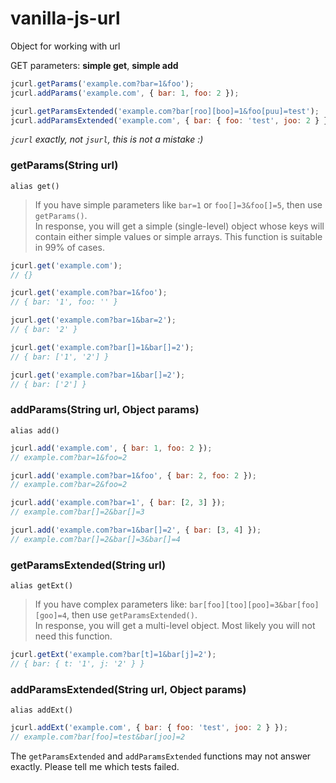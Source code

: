 # vanilla-js-url

Object for working with url

GET parameters: **simple get**, **simple add**

```javascript
jcurl.getParams('example.com?bar=1&foo');
jcurl.addParams('example.com', { bar: 1, foo: 2 });

jcurl.getParamsExtended('example.com?bar[roo][boo]=1&foo[puu]=test');
jcurl.addParamsExtended('example.com', { bar: { foo: 'test', joo: 2 } });
````
_`jcurl` exactly, not `jsurl`, this is not a mistake :)_

### getParams(String url)
`alias get()`

> If you have simple parameters like `bar=1` or `foo[]=3&foo[]=5`, then use `getParams()`.<br />
> In response, you will get a simple (single-level) object whose keys will contain either simple values or simple arrays.
> This function is suitable in 99% of cases.

```javascript
jcurl.get('example.com');
// {}

jcurl.get('example.com?bar=1&foo');
// { bar: '1', foo: '' }

jcurl.get('example.com?bar=1&bar=2');
// { bar: '2' }

jcurl.get('example.com?bar[]=1&bar[]=2');
// { bar: ['1', '2'] }

jcurl.get('example.com?bar=1&bar[]=2');
// { bar: ['2'] }
```

### addParams(String url, Object params)
`alias add()`

```javascript
jcurl.add('example.com', { bar: 1, foo: 2 });
// example.com?bar=1&foo=2

jcurl.add('example.com?bar=1&foo', { bar: 2, foo: 2 });
// example.com?bar=2&foo=2

jcurl.add('example.com?bar=1', { bar: [2, 3] });
// example.com?bar[]=2&bar[]=3

jcurl.add('example.com?bar=1&bar[]=2', { bar: [3, 4] });
// example.com?bar[]=2&bar[]=3&bar[]=4
```
### getParamsExtended(String url)
`alias getExt()`

> If you have complex parameters like: `bar[foo][too][poo]=3&bar[foo][goo]=4`, then use `getParamsExtended()`.<br />
> In response, you will get a multi-level object.
> Most likely you will not need this function.

```javascript
jcurl.getExt('example.com?bar[t]=1&bar[j]=2');
// { bar: { t: '1', j: '2' } }
```

### addParamsExtended(String url, Object params)
`alias addExt()`

```javascript
jcurl.addExt('example.com', { bar: { foo: 'test', joo: 2 } });
// example.com?bar[foo]=test&bar[joo]=2
```

The `getParamsExtended` and `addParamsExtended` functions may not answer exactly. Please tell me which tests failed.
